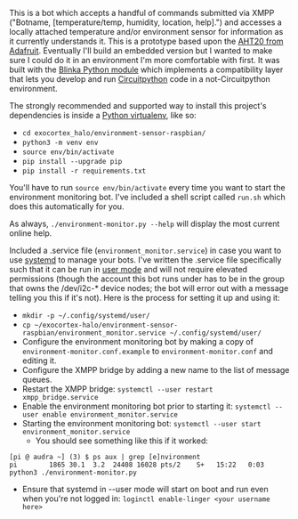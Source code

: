 
This is a bot which accepts a handful of commands submitted via XMPP ("Botname, [temperature/temp, humidity, location, help].") and accesses a locally attached temperature and/or environment sensor for information as it currently understands it.  This is a prototype based upon the [AHT20 from Adafruit](https://www.adafruit.com/product/4566).  Eventually I'll build an embedded version but I wanted to make sure I could do it in an environment I'm more comfortable with first.  It was built with the [Blinka Python module](https://pypi.org/project/Adafruit-Blinka/) which implements a compatibility layer that lets you develop and run [Circuitpython](https://circuitpython.org/) code in a not-Circuitpython environment.

The strongly recommended and supported way to install this project's dependencies is inside a [Python virtualenv](https://docs.python-guide.org/dev/virtualenvs/), like so:

* `cd exocortex_halo/environment-sensor-raspbian/`
* `python3 -m venv env`
* `source env/bin/activate`
* `pip install --upgrade pip`
* `pip install -r requirements.txt`

You'll have to run `source env/bin/activate` every time you want to start the environment monitoring bot.  I've included a shell script called `run.sh` which does this automatically for you.

As always, `./environment-monitor.py --help` will display the most current online help.

Included a .service file (`environment_monitor.service`) in case you want to use [systemd](https://www.freedesktop.org/wiki/Software/systemd/) to manage your bots.  I've written the .service file specifically such that it can be run in [user mode](https://wiki.archlinux.org/index.php/Systemd/User) and will not require elevated permissions (though the account this bot runs under has to be in the group that owns the /dev/i2c-* device nodes; the bot will error out with a message telling you this if it's not).  Here is the process for setting it up and using it:

* `mkdir -p ~/.config/systemd/user/`
* `cp ~/exocortex-halo/environment-sensor-raspbian/environment_monitor.service ~/.config/systemd/user/`
* Configure the environment monitoring bot by making a copy of `environment-monitor.conf.example` to `environment-monitor.conf` and editing it.
* Configure the XMPP bridge by adding a new name to the list of message queues.
* Restart the XMPP bridge: `systemctl --user restart xmpp_bridge.service`
* Enable the environment monitoring bot prior to starting it: `systemctl --user enable environment_monitor.service`
* Starting the environment monitoring bot: `systemctl --user start environment_monitor.service`
  * You should see something like this if it worked:
```
[pi @ audra ~] (3) $ ps aux | grep [e]nvironment
pi        1865 30.1  3.2  24408 16028 pts/2    S+   15:22   0:03 python3 ./environment-monitor.py
```
* Ensure that systemd in --user mode will start on boot and run even when you're not logged in: `loginctl enable-linger <your username here>`
